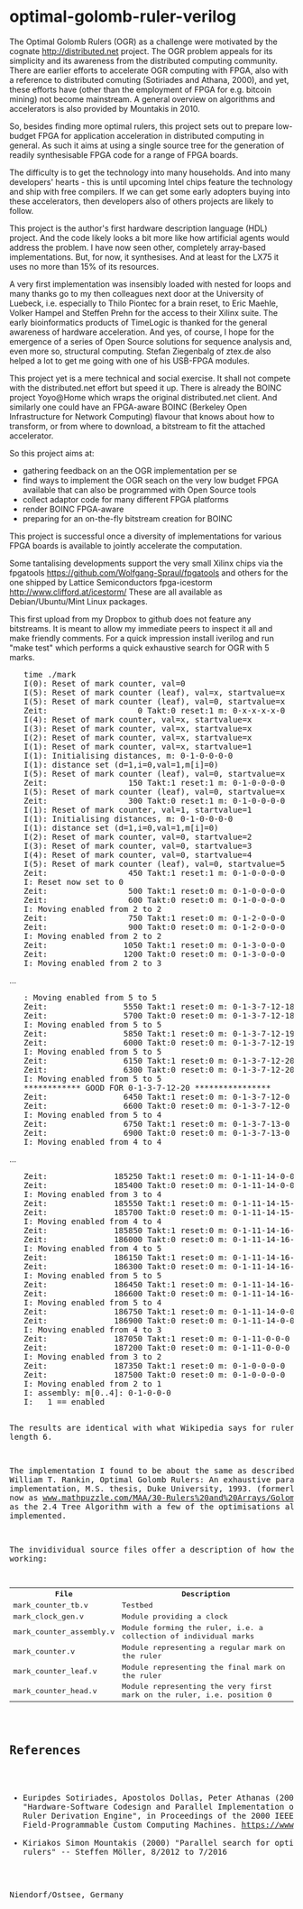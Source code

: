 optimal-golomb-ruler-verilog
============================

The Optimal Golomb Rulers (OGR) as a challenge were motivated by
the cognate http://distributed.net project.  The OGR problem appeals
for its simplicity and its awareness from the distributed computing
community. There are earlier efforts to accelerate OGR computing
with FPGA, also with a reference to distributed comuting (Sotiriades and Athana, 2000), 
and yet, these efforts have (other than the employment of FPGA for e.g. bitcoin mining) not become mainstream.
A general overview on algorithms and accelerators is also provided
by Mountakis in 2010.


So, besides finding more optimal rulers, this project sets out to prepare
low-budget FPGA for application acceleration in distributed computing
in general. As such it aims at using a single source tree for the generation
of readily synthesisable FPGA code for a range of FPGA boards.

The difficulty is to get the technology into many households. And
into many developers' hearts - this is until upcoming Intel chips
feature the technology and ship with free compilers. If we can get
some early adopters buying into these accelerators, then developers
also of others projects are likely to follow.

This project is the author's first hardware description language
(HDL) project. And the code likely looks a bit more like how artificial
agents would address the problem. I have now seen other, completely
array-based implementations. But, for now, it synthesises. And at least
for the LX75 it uses no more than 15% of its resources.

A very first implementation was insensibly loaded with nested
for loops and many thanks go to my then colleagues next door at the
University of Luebeck, i.e. especially to Thilo Piontec for a brain reset,
to Eric Maehle, Volker Hampel and Steffen Prehn for the access to their
Xilinx suite. The early bioinformatics products of TimeLogic is thanked
for the general awareness of hardware acceleration. And yes, of course,
I hope for the emergence of a series of Open Source solutions for
sequence analysis and, even more so, structural computing.
Stefan Ziegenbalg of ztex.de also helped a lot to get me going with
one of his USB-FPGA modules.

This project yet is a mere technical and social exercise.
It shall not compete with the distributed.net effort but speed it up.
There is already the BOINC project Yoyo@Home which wraps the original
distributed.net client. And similarly one
could have an FPGA-aware BOINC (Berkeley Open Infrastructure for 
Network Computing) flavour that knows about how to transform,
or from where to download, a bitstream to fit the attached accelerator.

So this project aims at:
 * gathering feedback on an the OGR implementation per se
 * find ways to implement the OGR seach on the very low budget FPGA
   available that can also be programmed with Open Source tools
 * collect adaptor code for many different FPGA platforms
 * render BOINC FPGA-aware
 * preparing for an on-the-fly bitstream creation for BOINC

This project is successful once a diversity of implementations for
various FPGA boards is available to jointly accelerate the computation.

Some tantalising developments support the very small
Xilinx chips via the
  fpgatools https://github.com/Wolfgang-Spraul/fpgatools
and others for the one shipped by Lattice Semiconductors
  fpga-icestorm   http://www.clifford.at/icestorm/
These are all available as Debian/Ubuntu/Mint Linux packages.

This first upload from my Dropbox to github does not feature any
bitstreams. It is meant to allow my immediate peers to inspect
it all and make friendly comments. For a quick impression
install iverilog and run "make test" which performs a quick
exhaustive search for OGR with 5 marks.

<pre>
   time ./mark
   I(0): Reset of mark counter, val=0
   I(5): Reset of mark counter (leaf), val=x, startvalue=x
   I(5): Reset of mark counter (leaf), val=0, startvalue=x
   Zeit:                   0 Takt:0 reset:1 m: 0-x-x-x-x-0
   I(4): Reset of mark counter, val=x, startvalue=x
   I(3): Reset of mark counter, val=x, startvalue=x
   I(2): Reset of mark counter, val=x, startvalue=x
   I(1): Reset of mark counter, val=x, startvalue=1
   I(1): Initialising distances, m: 0-1-0-0-0-0
   I(1): distance set (d=1,i=0,val=1,m[i]=0)
   I(5): Reset of mark counter (leaf), val=0, startvalue=x
   Zeit:                 150 Takt:1 reset:1 m: 0-1-0-0-0-0
   I(5): Reset of mark counter (leaf), val=0, startvalue=x
   Zeit:                 300 Takt:0 reset:1 m: 0-1-0-0-0-0
   I(1): Reset of mark counter, val=1, startvalue=1
   I(1): Initialising distances, m: 0-1-0-0-0-0
   I(1): distance set (d=1,i=0,val=1,m[i]=0)
   I(2): Reset of mark counter, val=0, startvalue=2
   I(3): Reset of mark counter, val=0, startvalue=3
   I(4): Reset of mark counter, val=0, startvalue=4
   I(5): Reset of mark counter (leaf), val=0, startvalue=5
   Zeit:                 450 Takt:1 reset:1 m: 0-1-0-0-0-0
   I: Reset now set to 0
   Zeit:                 500 Takt:1 reset:0 m: 0-1-0-0-0-0
   Zeit:                 600 Takt:0 reset:0 m: 0-1-0-0-0-0
   I: Moving enabled from 2 to 2
   Zeit:                 750 Takt:1 reset:0 m: 0-1-2-0-0-0
   Zeit:                 900 Takt:0 reset:0 m: 0-1-2-0-0-0
   I: Moving enabled from 2 to 2
   Zeit:                1050 Takt:1 reset:0 m: 0-1-3-0-0-0
   Zeit:                1200 Takt:0 reset:0 m: 0-1-3-0-0-0
   I: Moving enabled from 2 to 3
</pre>

...

<pre>
   : Moving enabled from 5 to 5
   Zeit:                5550 Takt:1 reset:0 m: 0-1-3-7-12-18
   Zeit:                5700 Takt:0 reset:0 m: 0-1-3-7-12-18
   I: Moving enabled from 5 to 5
   Zeit:                5850 Takt:1 reset:0 m: 0-1-3-7-12-19
   Zeit:                6000 Takt:0 reset:0 m: 0-1-3-7-12-19
   I: Moving enabled from 5 to 5
   Zeit:                6150 Takt:1 reset:0 m: 0-1-3-7-12-20
   Zeit:                6300 Takt:0 reset:0 m: 0-1-3-7-12-20
   I: Moving enabled from 5 to 5
   ************ GOOD FOR 0-1-3-7-12-20 ****************
   Zeit:                6450 Takt:1 reset:0 m: 0-1-3-7-12-0
   Zeit:                6600 Takt:0 reset:0 m: 0-1-3-7-12-0
   I: Moving enabled from 5 to 4
   Zeit:                6750 Takt:1 reset:0 m: 0-1-3-7-13-0
   Zeit:                6900 Takt:0 reset:0 m: 0-1-3-7-13-0
   I: Moving enabled from 4 to 4
</pre>

...

<pre>
   Zeit:              185250 Takt:1 reset:0 m: 0-1-11-14-0-0
   Zeit:              185400 Takt:0 reset:0 m: 0-1-11-14-0-0
   I: Moving enabled from 3 to 4
   Zeit:              185550 Takt:1 reset:0 m: 0-1-11-14-15-0
   Zeit:              185700 Takt:0 reset:0 m: 0-1-11-14-15-0
   I: Moving enabled from 4 to 4
   Zeit:              185850 Takt:1 reset:0 m: 0-1-11-14-16-0
   Zeit:              186000 Takt:0 reset:0 m: 0-1-11-14-16-0
   I: Moving enabled from 4 to 5
   Zeit:              186150 Takt:1 reset:0 m: 0-1-11-14-16-17
   Zeit:              186300 Takt:0 reset:0 m: 0-1-11-14-16-17
   I: Moving enabled from 5 to 5
   Zeit:              186450 Takt:1 reset:0 m: 0-1-11-14-16-0
   Zeit:              186600 Takt:0 reset:0 m: 0-1-11-14-16-0
   I: Moving enabled from 5 to 4
   Zeit:              186750 Takt:1 reset:0 m: 0-1-11-14-0-0
   Zeit:              186900 Takt:0 reset:0 m: 0-1-11-14-0-0
   I: Moving enabled from 4 to 3
   Zeit:              187050 Takt:1 reset:0 m: 0-1-11-0-0-0
   Zeit:              187200 Takt:0 reset:0 m: 0-1-11-0-0-0
   I: Moving enabled from 3 to 2
   Zeit:              187350 Takt:1 reset:0 m: 0-1-0-0-0-0
   Zeit:              187500 Takt:0 reset:0 m: 0-1-0-0-0-0
   I: Moving enabled from 2 to 1
   I: assembly: m[0..4]: 0-1-0-0-0
   I:   1 == enabled<firstvariableposition ==  2, completed.
   I: Found 4 results.
   I: Result 1:   1-4-10-12-17  x
   I: Result 2:   1-4-10-15-17  x
   I: Result 3:   1-8-11-13-17  x
   I: Result 4:   1-8-12-14-17  x
   Zeit:              187650 Takt:1 reset:0 m: 0-2-0-0-0-0
   0.02user 0.00system 0:00.05elapsed 54%CPU (0avgtext+0avgdata 7068maxresident)k
   0inputs+0outputs (0major+741minor)pagefaults 0swaps
</pre>

The results are identical with what Wikipedia says for rulers of length 6.

The implementation I found to be about the same as described in
  William  T.  Rankin,  Optimal  Golomb  Rulers:   An  exhaustive  parallel search implementation, M.S. thesis, Duke University, 1993.
  (formerly seen at http://people.ee.duke.edu/~wrankin/golomb/golomb_paper.pdf, now as www.mathpuzzle.com/MAA/30-Rulers%20and%20Arrays/Golomb/rankin93optimal.ps)
as the 2.4 Tree Algorithm with a few of the optimisations also implemented.

The invidividual source files offer a description of how they are working:

<table>
<tr><th>File</th>                  <th>Description</th></tr>
<tr><td>mark_counter_tb.v</td>      <td>Testbed</td></tr>
<tr><td>mark_clock_gen.v</td>       <td>Module providing a clock</td></tr>
<tr><td>mark_counter_assembly.v</td><td>Module forming the ruler, i.e. a collection of individual marks</td></tr>
<tr><td>mark_counter.v</td>         <td>Module representing a regular mark on the ruler</td></tr>
<tr><td>mark_counter_leaf.v</td>    <td>Module representing the final mark on the ruler</td></tr>
<tr><td>mark_counter_head.v</td>    <td>Module representing the very first mark on the ruler, i.e. position 0</td></tr>
</table>

References
----------

 * Euripdes Sotiriades, Apostolos Dollas, Peter Athanas (2000) "Hardware-Software Codesign and Parallel Implementation of a Golomb Ruler Derivation Engine", in Proceedings of the 2000 IEEE Symposium on Field-Programmable Custom Computing Machines. https://www.computer.org/csdl/proceedings/fccm/2000/0871/00/08710227.pdf
 * Kiriakos Simon Mountakis (2000) "Parallel search for optimal Golomb rulers"
-- 
 Steffen Möller, 8/2012 to 7/2016
 
 Niendorf/Ostsee, Germany
